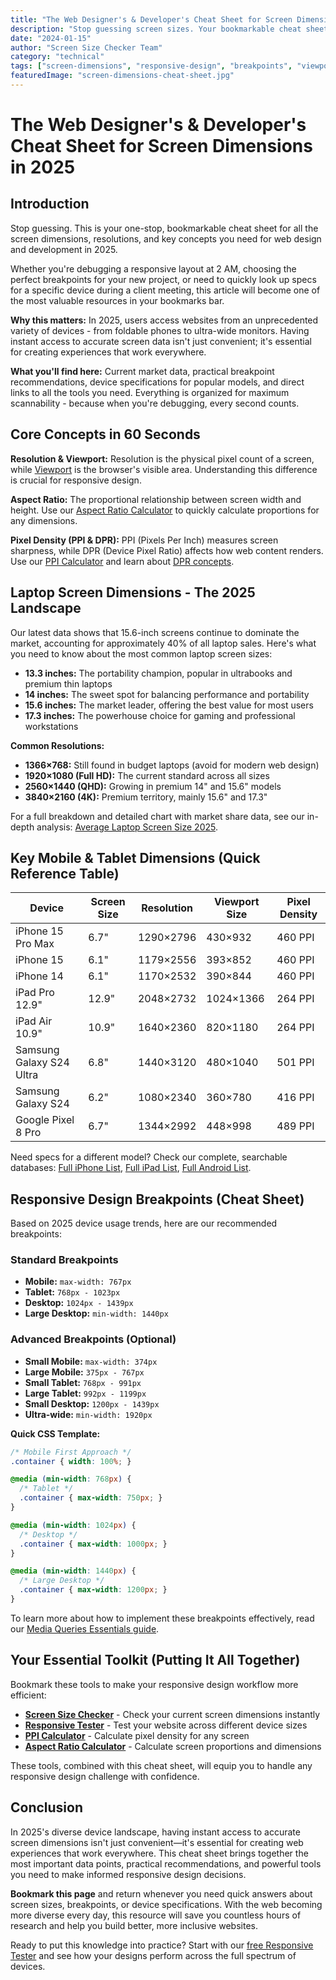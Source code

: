 ```yaml
---
title: "The Web Designer's & Developer's Cheat Sheet for Screen Dimensions in 2025"
description: "Stop guessing screen sizes. Your bookmarkable cheat sheet for all screen dimensions, resolutions, and key concepts for web design in 2025."
date: "2024-01-15"
author: "Screen Size Checker Team"
category: "technical"
tags: ["screen-dimensions", "responsive-design", "breakpoints", "viewport", "web-development"]
featuredImage: "screen-dimensions-cheat-sheet.jpg"
---
```


# The Web Designer's & Developer's Cheat Sheet for Screen Dimensions in 2025

## Introduction

Stop guessing. This is your one-stop, bookmarkable cheat sheet for all the screen dimensions, resolutions, and key concepts you need for web design and development in 2025.

Whether you're debugging a responsive layout at 2 AM, choosing the perfect breakpoints for your new project, or need to quickly look up specs for a specific device during a client meeting, this article will become one of the most valuable resources in your bookmarks bar.

**Why this matters:** In 2025, users access websites from an unprecedented variety of devices - from foldable phones to ultra-wide monitors. Having instant access to accurate screen data isn't just convenient; it's essential for creating experiences that work everywhere.

**What you'll find here:** Current market data, practical breakpoint recommendations, device specifications for popular models, and direct links to all the tools you need. Everything is organized for maximum scannability - because when you're debugging, every second counts.

## Core Concepts in 60 Seconds

**Resolution & Viewport:** Resolution is the physical pixel count of a screen, while [Viewport](https://screensizechecker.com/en/blog/viewport-basics.html) is the browser's visible area. Understanding this difference is crucial for responsive design.

**Aspect Ratio:** The proportional relationship between screen width and height. Use our [Aspect Ratio Calculator](https://screensizechecker.com/en/devices/aspect-ratio-calculator) to quickly calculate proportions for any dimensions.

**Pixel Density (PPI & DPR):** PPI (Pixels Per Inch) measures screen sharpness, while DPR (Device Pixel Ratio) affects how web content renders. Use our [PPI Calculator](https://screensizechecker.com/en/devices/ppi-calculator) and learn about [DPR concepts](https://screensizechecker.com/en/blog/device-pixel-ratio).

## Laptop Screen Dimensions - The 2025 Landscape

Our latest data shows that 15.6-inch screens continue to dominate the market, accounting for approximately 40% of all laptop sales. Here's what you need to know about the most common laptop screen sizes:

- **13.3 inches:** The portability champion, popular in ultrabooks and premium thin laptops
- **14 inches:** The sweet spot for balancing performance and portability
- **15.6 inches:** The market leader, offering the best value for most users
- **17.3 inches:** The powerhouse choice for gaming and professional workstations

**Common Resolutions:**
- **1366×768:** Still found in budget laptops (avoid for modern web design)
- **1920×1080 (Full HD):** The current standard across all sizes
- **2560×1440 (QHD):** Growing in premium 14" and 15.6" models
- **3840×2160 (4K):** Premium territory, mainly 15.6" and 17.3"

For a full breakdown and detailed chart with market share data, see our in-depth analysis: [Average Laptop Screen Size 2025](https://screensizechecker.com/en/blog/average-laptop-screen-size-2025).

## Key Mobile & Tablet Dimensions (Quick Reference Table)

| Device | Screen Size | Resolution | Viewport Size | Pixel Density |
|--------|-------------|------------|---------------|---------------|
| iPhone 15 Pro Max | 6.7" | 1290×2796 | 430×932 | 460 PPI |
| iPhone 15 | 6.1" | 1179×2556 | 393×852 | 460 PPI |
| iPhone 14 | 6.1" | 1170×2532 | 390×844 | 460 PPI |
| iPad Pro 12.9" | 12.9" | 2048×2732 | 1024×1366 | 264 PPI |
| iPad Air 10.9" | 10.9" | 1640×2360 | 820×1180 | 264 PPI |
| Samsung Galaxy S24 Ultra | 6.8" | 1440×3120 | 480×1040 | 501 PPI |
| Samsung Galaxy S24 | 6.2" | 1080×2340 | 360×780 | 416 PPI |
| Google Pixel 8 Pro | 6.7" | 1344×2992 | 448×998 | 489 PPI |

Need specs for a different model? Check our complete, searchable databases: [Full iPhone List](https://screensizechecker.com/en/devices/iphone-viewport-sizes), [Full iPad List](https://screensizechecker.com/en/devices/ipad-viewport-sizes), [Full Android List](https://screensizechecker.com/en/devices/android-viewport-sizes).

## Responsive Design Breakpoints (Cheat Sheet)

Based on 2025 device usage trends, here are our recommended breakpoints:

### Standard Breakpoints
- **Mobile:** `max-width: 767px`
- **Tablet:** `768px - 1023px`
- **Desktop:** `1024px - 1439px`
- **Large Desktop:** `min-width: 1440px`

### Advanced Breakpoints (Optional)
- **Small Mobile:** `max-width: 374px`
- **Large Mobile:** `375px - 767px`
- **Small Tablet:** `768px - 991px`
- **Large Tablet:** `992px - 1199px`
- **Small Desktop:** `1200px - 1439px`
- **Ultra-wide:** `min-width: 1920px`

**Quick CSS Template:**
```css
/* Mobile First Approach */
.container { width: 100%; }

@media (min-width: 768px) {
  /* Tablet */
  .container { max-width: 750px; }
}

@media (min-width: 1024px) {
  /* Desktop */
  .container { max-width: 1000px; }
}

@media (min-width: 1440px) {
  /* Large Desktop */
  .container { max-width: 1200px; }
}
```

To learn more about how to implement these breakpoints effectively, read our [Media Queries Essentials guide](https://screensizechecker.com/en/blog/media-queries-essentials.html).

## Your Essential Toolkit (Putting It All Together)

Bookmark these tools to make your responsive design workflow more efficient:

- **[Screen Size Checker](https://screensizechecker.com/en/)** - Check your current screen dimensions instantly
- **[Responsive Tester](https://screensizechecker.com/en/devices/responsive-tester)** - Test your website across different device sizes
- **[PPI Calculator](https://screensizechecker.com/en/devices/ppi-calculator)** - Calculate pixel density for any screen
- **[Aspect Ratio Calculator](https://screensizechecker.com/en/devices/aspect-ratio-calculator)** - Calculate screen proportions and dimensions

These tools, combined with this cheat sheet, will equip you to handle any responsive design challenge with confidence.

## Conclusion

In 2025's diverse device landscape, having instant access to accurate screen dimensions isn't just convenient—it's essential for creating web experiences that work everywhere. This cheat sheet brings together the most important data points, practical recommendations, and powerful tools you need to make informed responsive design decisions.

**Bookmark this page** and return whenever you need quick answers about screen sizes, breakpoints, or device specifications. With the web becoming more diverse every day, this resource will save you countless hours of research and help you build better, more inclusive websites.

Ready to put this knowledge into practice? Start with our [free Responsive Tester](https://screensizechecker.com/en/devices/responsive-tester) and see how your designs perform across the full spectrum of devices.